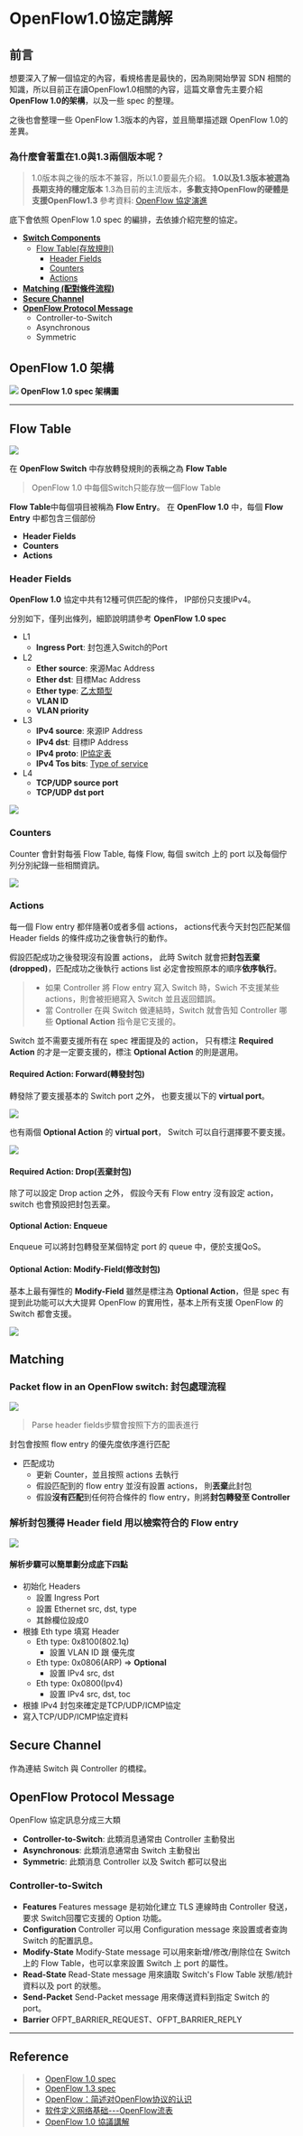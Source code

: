 # OpenFlow1.0協定講解

## 前言

想要深入了解一個協定的內容，看規格書是最快的，因為剛開始學習 SDN 相關的知識，所以目前正在讀OpenFlow1.0相關的內容，這篇文章會先主要介紹**OpenFlow 1.0的架構**，以及一些 spec 的整理。

之後也會整理一些 OpenFlow 1.3版本的內容，並且簡單描述跟 OpenFlow 1.0的差異。

### 為什麼會著重在1.0與1.3兩個版本呢？

> 1.0版本與之後的版本不兼容，所以1.0要最先介紹。 **1.0以及1.3版本被選為長期支持的穩定版本** 1.3為目前的主流版本，**多數支持OpenFlow的硬體是支援OpenFlow1.3**
> 參考資料: [OpenFlow 協定演進](https://blog.csdn.net/qq_29229567/article/details/88797395)

底下會依照 OpenFlow 1.0 spec 的編排，去依據介紹完整的協定。

* [**Switch Components**](#OpenFlow-1.0-架構)
  * [Flow Table(存放規則)](#Flow-Table)
    * [Header Fields](#Header-Fields)
    * [Counters](#Counters)
    * [Actions](#Actions)
* [**Matching (配對條件流程)**](#Matching)
* [**Secure Channel**](#Secure-Channel)
* [**OpenFlow Protocol Message**](#OpenFlow-Protocol-Message)
  * Controller-to-Switch
  * Asynchronous
  * Symmetric

## OpenFlow 1.0 架構

![](https://imgur.com/AioLuDj.jpg)
**OpenFlow 1.0 spec 架構圖**

--- 

## Flow Table

![](https://imgur.com/YazXiG6.jpg)

在 **OpenFlow Switch** 中存放轉發規則的表稱之為 **Flow Table** 

> OpenFlow 1.0 中每個Switch只能存放一個Flow Table 

**Flow Table**中每個項目被稱為 **Flow Entry**。 
在 **OpenFlow 1.0** 中，每個 **Flow Entry** 中都包含三個部份

- **Header Fields**
- **Counters**
- **Actions**

### Header Fields

**OpenFlow 1.0** 協定中共有12種可供匹配的條件， IP部份只支援IPv4。

分別如下，僅列出條列，細節說明請參考 **OpenFlow 1.0 spec**
- L1
    - **Ingress Port**: 封包進入Switch的Port
- L2
    - **Ether source**: 來源Mac Address
    - **Ether dst**: 目標Mac Address
    - **Ether type**: [乙太類型](https://zh.wikipedia.org/wiki/%E4%BB%A5%E5%A4%AA%E7%B1%BB%E5%9E%8B)
    - **VLAN ID**
    - **VLAN priority**
- L3
    - **IPv4 source**: 來源IP Address
    - **IPv4 dst**: 目標IP Address
    - **IPv4 proto**: [IP協定表](https://zh.wikipedia.org/wiki/IP%E5%8D%8F%E8%AE%AE%E5%8F%B7%E5%88%97%E8%A1%A8)
    - **IPv4 Tos bits**: [Type of service](https://en.wikipedia.org/wiki/Type_of_service)
- L4
    - **TCP/UDP source port**
    - **TCP/UDP dst port**

![](https://i.imgur.com/3BGpIr4.png)

### Counters

Counter 會針對每張 Flow Table, 每條 Flow, 每個 switch 上的 port 以及每個佇列分別紀錄一些相關資訊。

![](https://i.imgur.com/exsmUoB.png)


### Actions

每一個 Flow entry 都伴隨著0或者多個 actions， actions代表今天封包匹配某個 Header fields 的條件成功之後會執行的動作。

假設匹配成功之後發現沒有設置 actions， 此時 Switch 就會把**封包丟棄(dropped)**，匹配成功之後執行 actions list 必定會按照原本的順序**依序執行**。

> - 如果 Controller 將 Flow entry 寫入 Switch 時，Swich 不支援某些 actions，則會被拒絕寫入 Switch 並且返回錯誤。
> - 當 Controller 在與 Switch 做連結時，Switch 就會告知 Controller 哪些 **Optional Action** 指令是它支援的。

Switch 並不需要支援所有在 spec 裡面提及的 action， 只有標注 **Required Action** 的才是一定要支援的，標注 **Optional Action** 的則是選用。

#### Required Action: Forward(轉發封包)

轉發除了要支援基本的 Switch port 之外， 也要支援以下的 **virtual port**。

![](https://i.imgur.com/tgv3Nbj.png)

也有兩個 **Optional Action** 的 **virtual port**， Switch 可以自行選擇要不要支援。

![](https://i.imgur.com/UdCjSyJ.png)


#### Required Action: Drop(丟棄封包)

除了可以設定 Drop action 之外， 假設今天有 Flow entry 沒有設定 action，switch 也會預設把封包丟棄。

#### Optional Action: Enqueue

Enqueue 可以將封包轉發至某個特定 port 的 queue 中，便於支援QoS。

#### Optional Action: Modify-Field(修改封包)

基本上最有彈性的 **Modify-Field** 雖然是標注為 **Optional Action**，但是 spec 有提到此功能可以大大提昇 OpenFlow 的實用性，基本上所有支援 OpenFlow 的 Switch 都會支援。

![](https://i.imgur.com/8L2cErK.png)

## Matching

### Packet flow in an OpenFlow switch: 封包處理流程 

![](https://i.imgur.com/QD4VWvh.png)

> Parse header fields步驟會按照下方的圖表進行

封包會按照 flow entry 的優先度依序進行匹配
- 匹配成功
    - 更新 Counter，並且按照 actions 去執行
    - 假設匹配到的 flow entry 並沒有設置 actions， 則**丟棄**此封包
    - 假設**沒有匹配**到任何符合條件的 flow entry，則將**封包轉發至 Controller**

### 解析封包獲得 Header field 用以檢索符合的 Flow entry

![](https://i.imgur.com/wJHVTOf.png)

#### 解析步驟可以簡單劃分成底下四點

- 初始化 Headers
    - 設置 Ingress Port
    - 設置 Ethernet src, dst, type
    - 其餘欄位設成0
- 根據 Eth type 填寫 Header
    - Eth type: 0x8100(802.1q)
        - 設置 VLAN ID 跟 優先度
    - Eth type: 0x0806(ARP) => **Optional**
        - 設置 IPv4 src, dst
    - Eth type: 0x0800(Ipv4)
        - 設置 IPv4 src, dst, toc
- 根據 IPv4 封包來確定是TCP/UDP/ICMP協定
- 寫入TCP/UDP/ICMP協定資料


## Secure Channel

作為連結 Switch 與 Controller 的橋樑。

## OpenFlow Protocol Message

OpenFlow 協定訊息分成三大類
- **Controller-to-Switch**: 此類消息通常由 Controller 主動發出
- **Asynchronous**: 此類消息通常由 Switch 主動發出
- **Symmetric**: 此類消息 Controller 以及 Switch 都可以發出

### Controller-to-Switch

- **Features** 
    Features message 是初始化建立 TLS 連線時由 Controller 發送， 要求 Switch回覆它支援的 Option 功能。
- **Configuration**
    Controller 可以用 Configuration message 來設置或者查詢 Switch 的配置訊息。
- **Modify-State**
    Modify-State message 可以用來新增/修改/刪除位在 Switch 上的 Flow Table，也可以拿來設置 Switch 上 port 的屬性。
- **Read-State**
    Read-State message 用來讀取 Switch's Flow Table 狀態/統計資料以及 port 的狀態。
- **Send-Packet**
    Send-Packet message 用來傳送資料到指定 Switch 的 port。
- **Barrier**
    OFPT_BARRIER_REQUEST、OFPT_BARRIER_REPLY

---

## Reference 

> - [OpenFlow 1.0 spec](https://opennetworking.org/wp-content/uploads/2013/04/openflow-spec-v1.0.0.pdf)
> - [OpenFlow 1.3 spec](https://opennetworking.org/wp-content/uploads/2014/10/openflow-spec-v1.3.0.pdf)
> - [OpenFlow：简述对OpenFlow协议的认识](https://blog.csdn.net/qq_29229567/article/details/88796456)
> - [软件定义网络基础---OpenFlow流表](https://www.cnblogs.com/ssyfj/p/11620375.html)
> - [OpenFlow 1.0 協議講解](https://blog.csdn.net/lady_killer9/article/details/104540806)
